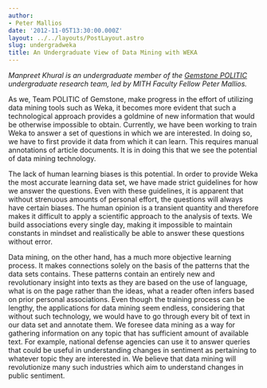 ```yaml
---
author:
- Peter Mallios
date: '2012-11-05T13:30:00.000Z'
layout: ../../layouts/PostLayout.astro
slug: undergradweka
title: An Undergraduate View of Data Mining with WEKA
---
```


_Manpreet Khural is an undergraduate member of the [Gemstone POLITIC](http://web.archive.org/web/20131220230110/http://teams.gemstone.umd.edu/classof2014/politic/) undergraduate research team, led by MITH Faculty Fellow Peter Mallios._

As we, Team POLITIC of Gemstone, make progress in the effort of utilizing data mining tools such as Weka, it becomes more evident that such a technological approach provides a goldmine of new information that would be otherwise impossible to obtain. Currently, we have been working to train Weka to answer a set of questions in which we are interested. In doing so, we have to first provide it data from which it can learn. This requires manual annotations of article documents. It is in doing this that we see the potential of data mining technology.

The lack of human learning biases is this potential. In order to provide Weka the most accurate learning data set, we have made strict guidelines for how we answer the questions. Even with these guidelines, it is apparent that without strenuous amounts of personal effort, the questions will always have certain biases. The human opinion is a transient quantity and therefore makes it difficult to apply a scientific approach to the analysis of texts. We build associations every single day, making it impossible to maintain constants in mindset and realistically be able to answer these questions without error.

Data mining, on the other hand, has a much more objective learning process. It makes connections solely on the basis of the patterns that the data sets contains. These patterns contain an entirely new and revolutionary insight into texts as they are based on the use of language, what is on the page rather than the ideas, what a reader often infers based on prior personal associations. Even though the training process can be lengthy, the applications for data mining seem endless, considering that without such technology, we would have to go through every bit of text in our data set and annotate them. We foresee data mining as a way for gathering information on any topic that has sufficient amount of available text. For example, national defense agencies can use it to answer queries that could be useful in understanding changes in sentiment as pertaining to whatever topic they are interested in. We believe that data mining will revolutionize many such industries which aim to understand changes in public sentiment.